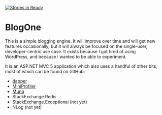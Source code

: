 [![Stories in Ready](https://badge.waffle.io/aggieben/blogone.png?label=ready)](https://waffle.io/aggieben/blogone)


BlogOne
====
This is a simple blogging engine.  It will improve over time and will get new features occasionally, but it will always be focused on the single-user, developer-centric use case.  It exists because I got tired of using WordPress, and because I wanted to be able to experiment.

It is an ASP.NET MVC 5 application which also uses a handful of other bits, most of which can be found on GitHub:

 * [dapper](https://github.com/SamSaffron/dapper-dot-net)
 * [MiniProfiler](http://miniprofiler.com/)
 * [Munq](https://munq.codeplex.com/)
 * StackExchange.Redis
 * StackExchange.Exceptional (not yet)
 * NLog (not yet)
